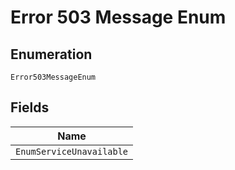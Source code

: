 
# Error 503 Message Enum

## Enumeration

`Error503MessageEnum`

## Fields

| Name |
|  --- |
| `EnumServiceUnavailable` |

